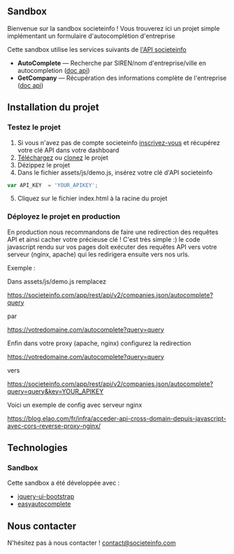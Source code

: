 Sandbox
------------

Bienvenue sur la sandbox societeinfo ! Vous trouverez ici un projet simple implémentant un formulaire d'autocomplétion d'entreprise


Cette sandbox utilise les services suivants de [l'API societeinfo](https://societeinfo.com/api-doc/)

* **AutoComplete** — Recherche par SIREN/nom d'entreprise/ville en autocompletion ([doc api](https://societeinfo.com/api-doc/#autocomplete-company))
* **GetCompany** — Récupération des informations complète de l'entreprise ([doc api](https://societeinfo.com/api-doc/#get-company))


Installation du projet
----------------------

### Testez le projet

1. Si vous n'avez pas de compte societeinfo [inscrivez-vous](https://societeinfo.com/app/app/#/register?subscriptionName=Free) et récupérez votre clé API dans votre dashboard
2. [Téléchargez](https://github.com/aonnen/societeinfo-sandbox/archive/master.zip) ou [clonez](https://github.com/aonnen/societeinfo-sandbox.git) le projet
3. Dézippez le projet
4. Dans le fichier assets/js/demo.js, insérez votre clé d'API societeinfo

```javascript
var API_KEY  = 'YOUR_APIKEY';
```

5. Cliquez sur le fichier index.html à la racine du projet


### Déployez le projet en production

En production nous recommandons de faire une redirection des requêtes API et ainsi cacher votre précieuse clé !
C'est très simple :) le code javascript rendu sur vos pages doit exécuter des requêtes API vers votre serveur (nginx, apache) qui les redirigera ensuite vers nos urls.

Exemple :

Dans assets/js/demo.js remplacez

https://societeinfo.com/app/rest/api/v2/companies.json/autocomplete?query

par

https://votredomaine.com/autocomplete?query=query


Enfin dans votre proxy (apache, nginx) configurez la redirection

https://votredomaine.com/autocomplete?query=query

vers

https://societeinfo.com/app/rest/api/v2/companies.json/autocomplete?query=query&key=YOUR_APIKEY




Voici un exemple de config avec serveur nginx

https://blog.elao.com/fr/infra/acceder-api-cross-domain-depuis-javascript-avec-cors-reverse-proxy-nginx/


Technologies
------------

### Sandbox

Cette sandbox a été développée avec :
* [jquery-ui-bootstrap](https://jquery-ui-bootstrap.github.io/jquery-ui-bootstrap/)
* [easyautocomplete](http://easyautocomplete.com/)


Nous contacter
--------------

N'hésitez pas à nous contacter ! contact@societeinfo.com